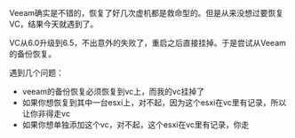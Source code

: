 Veeam确实是不错的，恢复了好几次虚机都是救命型的。但是从来没想过要恢复VC，结果今天就遇到了。

VC从6.0升级到6.5，不出意外的失败了，重启之后直接挂掉。于是尝试从Veeam的备份恢复。

遇到几个问题：
- veeam的备份恢复必须恢复到vc上，而我的vc挂掉了
- 如果你想恢复到其中一台esxi上，对不起，因为这个esxi在vc里有记录，所以让你非得走vc
- 如果你想单独添加这个vc，对不起，这个esxi在vc里有记录，你走